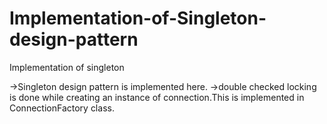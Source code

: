 # Implementation-of-Singleton-design-pattern
Implementation of singleton 

->Singleton design pattern is implemented here.
->double checked locking is done while creating an instance of connection.This is implemented in ConnectionFactory class.
